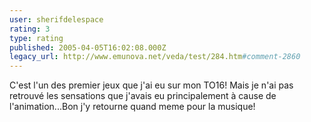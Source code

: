 ```yaml
---
user: sherifdelespace
rating: 3
type: rating
published: 2005-04-05T16:02:08.000Z
legacy_url: http://www.emunova.net/veda/test/284.htm#comment-2860
---
```

C'est l'un des premier jeux que j'ai eu sur mon TO16!
Mais je n'ai pas retrouvé les sensations que j'avais eu principalement à cause de l'animation...Bon j'y retourne quand meme pour la musique!